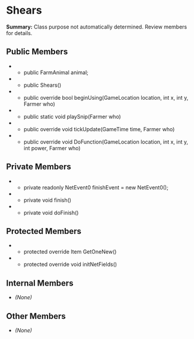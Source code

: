 # Shears

**Summary:** Class purpose not automatically determined. Review members for details.

## Public Members
- - public FarmAnimal animal;
- - public Shears()
- - public override bool beginUsing(GameLocation location, int x, int y, Farmer who)
- - public static void playSnip(Farmer who)
- - public override void tickUpdate(GameTime time, Farmer who)
- - public override void DoFunction(GameLocation location, int x, int y, int power, Farmer who)

## Private Members
- - private readonly NetEvent0 finishEvent = new NetEvent0();
- - private void finish()
- - private void doFinish()

## Protected Members
- - protected override Item GetOneNew()
- - protected override void initNetFields()

## Internal Members
- *(None)*

## Other Members
- *(None)*
